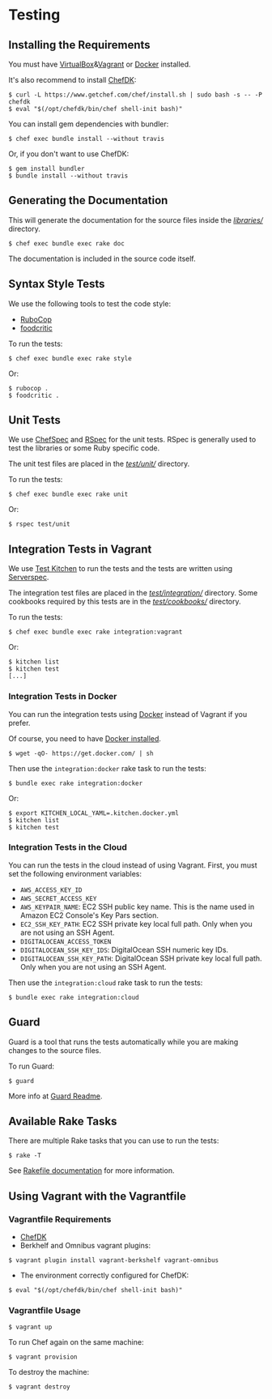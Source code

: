 Testing
=======

## Installing the Requirements

You must have [VirtualBox](https://www.virtualbox.org/manual/ch02.html)&[Vagrant](https://www.vagrantup.com/docs/installation/) or [Docker](https://docs.docker.com/engine/installation/) installed.

It's also recommend to install [ChefDK](https://downloads.chef.io/chef-dk/):

    $ curl -L https://www.getchef.com/chef/install.sh | sudo bash -s -- -P chefdk
    $ eval "$(/opt/chefdk/bin/chef shell-init bash)"

You can install gem dependencies with bundler:

    $ chef exec bundle install --without travis

Or, if you don't want to use ChefDK:

    $ gem install bundler
    $ bundle install --without travis

## Generating the Documentation

This will generate the documentation for the source files inside the [*libraries/*](https://github.com/zuazo/opendkim-cookbook/tree/master/libraries) directory.

    $ chef exec bundle exec rake doc

The documentation is included in the source code itself.

## Syntax Style Tests

We use the following tools to test the code style:

* [RuboCop](https://github.com/bbatsov/rubocop#readme)
* [foodcritic](http://www.foodcritic.io/)

To run the tests:

    $ chef exec bundle exec rake style

Or:

    $ rubocop .
    $ foodcritic .

## Unit Tests

We use [ChefSpec](https://github.com/sethvargo/chefspec#readme) and [RSpec](http://rspec.info/) for the unit tests. RSpec is generally used to test the libraries or some Ruby specific code.

The unit test files are placed in the [*test/unit/*](https://github.com/zuazo/opendkim-cookbook/tree/master/test/unit) directory.

To run the tests:

    $ chef exec bundle exec rake unit

Or:

    $ rspec test/unit

## Integration Tests in Vagrant

We use [Test Kitchen](http://kitchen.ci/) to run the tests and the tests are written using [Serverspec](http://serverspec.org/).

The integration test files are placed in the [*test/integration/*](https://github.com/zuazo/opendkim-cookbook/tree/master/test/integration) directory. Some cookbooks required by this tests are in the [*test/cookbooks/*](https://github.com/zuazo/opendkim-cookbook/tree/master/test/cookbooks) directory.

To run the tests:

    $ chef exec bundle exec rake integration:vagrant

Or:

    $ kitchen list
    $ kitchen test
    [...]

### Integration Tests in Docker

You can run the integration tests using [Docker](https://www.docker.com/) instead of Vagrant if you prefer.

Of course, you need to have [Docker installed](https://docs.docker.com/engine/installation/).

    $ wget -qO- https://get.docker.com/ | sh

Then use the `integration:docker` rake task to run the tests:

    $ bundle exec rake integration:docker

Or:

    $ export KITCHEN_LOCAL_YAML=.kitchen.docker.yml
    $ kitchen list
    $ kitchen test

### Integration Tests in the Cloud

You can run the tests in the cloud instead of using Vagrant. First, you must set the following environment variables:

* `AWS_ACCESS_KEY_ID`
* `AWS_SECRET_ACCESS_KEY`
* `AWS_KEYPAIR_NAME`: EC2 SSH public key name. This is the name used in Amazon EC2 Console's Key Pars section.
* `EC2_SSH_KEY_PATH`: EC2 SSH private key local full path. Only when you are not using an SSH Agent.
* `DIGITALOCEAN_ACCESS_TOKEN`
* `DIGITALOCEAN_SSH_KEY_IDS`: DigitalOcean SSH numeric key IDs.
* `DIGITALOCEAN_SSH_KEY_PATH`: DigitalOcean SSH private key local full path. Only when you are not using an SSH Agent.

Then use the `integration:cloud` rake task to run the tests:

    $ bundle exec rake integration:cloud

## Guard

Guard is a tool that runs the tests automatically while you are making changes to the source files.

To run Guard:

    $ guard

More info at [Guard Readme](https://github.com/guard/guard#readme).

## Available Rake Tasks

There are multiple Rake tasks that you can use to run the tests:

    $ rake -T

See [Rakefile documentation](https://github.com/ruby/rake/blob/master/doc/rakefile.rdoc) for more information.

## Using Vagrant with the Vagrantfile

### Vagrantfile Requirements

* [ChefDK](https://downloads.chef.io/chef-dk/)
* Berkhelf and Omnibus vagrant plugins:
```
$ vagrant plugin install vagrant-berkshelf vagrant-omnibus
```
* The environment correctly configured for ChefDK:
```
$ eval "$(/opt/chefdk/bin/chef shell-init bash)"
```

### Vagrantfile Usage

    $ vagrant up

To run Chef again on the same machine:

    $ vagrant provision

To destroy the machine:

    $ vagrant destroy
